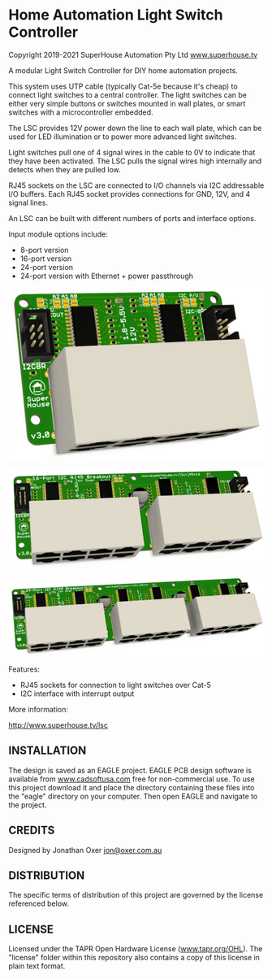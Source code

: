 Home Automation Light Switch Controller
=======================================

Copyright 2019-2021 SuperHouse Automation Pty Ltd  www.superhouse.tv

A modular Light Switch Controller for DIY home automation projects.

This system uses UTP cable (typically Cat-5e because it's cheap) to
connect light switches to a central controller. The light switches
can be either very simple buttons or switches mounted in wall plates,
or smart switches with a microcontroller embedded.

The LSC provides 12V power down the line to each wall plate, which can
be used for LED illumination or to power more advanced light switches.

Light switches pull one of 4 signal wires in the cable to 0V to indicate
that they have been activated. The LSC pulls the signal wires high
internally and detects when they are pulled low.

RJ45 sockets on the LSC are connected to I/O channels via I2C
addressable I/O buffers. Each RJ45 socket provides connections for
GND, 12V, and 4 signal lines.

An LSC can be built with different numbers of ports and interface
options.

Input module options include:

 * 8-port version
 * 16-port version
 * 24-port version
 * 24-port version with Ethernet + power passthrough

![8-port I2C RJ45 Breakout PCB](Images/I2CRJ45X8-v3_0-render.jpg)

![16-port I2C RJ45 Breakout PCB](Images/I2CRJ45X16-v3_0-render.jpg)

![24-port I2C RJ45 Breakout PCB](Images/I2CRJ45X24-v3_0-render.jpg)

Features:

 * RJ45 sockets for connection to light switches over Cat-5
 * I2C interface with interrupt output

More information:

  http://www.superhouse.tv/lsc

INSTALLATION
------------
The design is saved as an EAGLE project. EAGLE PCB design software is
available from www.cadsoftusa.com free for non-commercial use. To use
this project download it and place the directory containing these files
into the "eagle" directory on your computer. Then open EAGLE and
navigate to the project.


CREDITS
-------
Designed by Jonathan Oxer jon@oxer.com.au


DISTRIBUTION
------------
The specific terms of distribution of this project are governed by the
license referenced below.


LICENSE
-------
Licensed under the TAPR Open Hardware License (www.tapr.org/OHL).
The "license" folder within this repository also contains a copy of
this license in plain text format.
